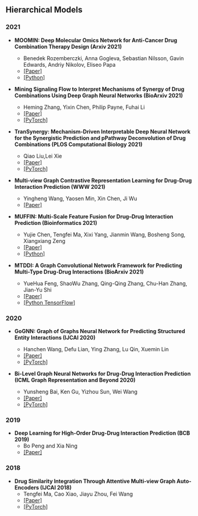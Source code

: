 ## Hierarchical Models
### 2021

- **MOOMIN: Deep Molecular Omics Network for Anti-Cancer Drug Combination Therapy Design (Arxiv 2021)**
  - Benedek Rozemberczki, Anna Gogleva, Sebastian Nilsson, Gavin Edwards, Andriy Nikolov, Eliseo Papa
  - [[Paper]](??)
  - [[Python]](??)

- **Mining Signaling Flow to Interpret Mechanisms of Synergy of Drug Combinations Using Deep Graph Neural Networks (BioArxiv 2021)**
  - Heming Zhang, Yixin Chen, Philip Payne, Fuhai Li
  - [[Paper]](https://www.biorxiv.org/content/10.1101/2021.03.25.437003v1.full.pdf)
  - [[PyTorch]](https://github.com/SynergisticDrugCombinationPrediction/DeepSignalingFlow)

- **TranSynergy: Mechanism-Driven Interpretable Deep Neural Network for the Synergistic Prediction and pPathway Deconvolution of Drug Combinations (PLOS Computational Biology 2021)**
  - Qiao Liu,Lei Xie
  - [[Paper]](https://journals.plos.org/ploscompbiol/article?id=10.1371/journal.pcbi.1008653)
  - [[PyTorch]](https://github.com/XieResearchGroup/drug_combine)

- **Multi-view Graph Contrastive Representation Learning for Drug-Drug Interaction Prediction (WWW 2021)**
  - Yingheng Wang, Yaosen Min, Xin Chen, Ji Wu
  - [[Paper]](https://arxiv.org/abs/2010.11711)

- **MUFFIN: Multi-Scale Feature Fusion for Drug–Drug Interaction Prediction (Bioinformatics 2021)**
  - Yujie Chen, Tengfei Ma, Xixi Yang, Jianmin Wang, Bosheng Song, Xiangxiang Zeng
  - [[Paper]](https://academic.oup.com/bioinformatics/advance-article-abstract/doi/10.1093/bioinformatics/btab169/6171181?redirectedFrom=fulltext)
  - [[Python]](https://github.com/xzenglab/MUFFIN)

- **MTDDI: A Graph Convolutional Network Framework for Predicting Multi-Type Drug-Drug Interactions (BioArxiv 2021)**
  - YueHua Feng, ShaoWu Zhang, Qing-Qing Zhang, Chu-Han Zhang, Jian-Yu Shi
  - [[Paper]](https://www.researchsquare.com/article/rs-397281/v1)
  - [[Python TensorFlow]](https://github.com/NWPU-903PR/MTDDI/)

### 2020

- **GoGNN: Graph of Graphs Neural Network for Predicting Structured Entity Interactions (IJCAI 2020)**
  - Hanchen Wang, Defu Lian, Ying Zhang, Lu Qin, Xuemin Lin
  - [[Paper]](https://arxiv.org/pdf/2005.05537.pdf)
  - [[PyTorch]](https://github.com/Hanchen-Wang/GoGNN)

- **Bi-Level Graph Neural Networks for Drug-Drug Interaction Prediction (ICML Graph Representation and Beyond 2020)**
  - Yunsheng Bai, Ken Gu, Yizhou Sun, Wei Wang
  - [[Paper]](https://arxiv.org/pdf/2006.14002.pdf)
  - [[PyTorch]](https://github.com/codeKgu/BiLevel-Graph-Neural-Network)

### 2019
- **Deep Learning for High-Order Drug-Drug Interaction Prediction (BCB 2019)**
  - Bo Peng and Xia Ning
  - [[Paper]](https://dl.acm.org/doi/10.1145/3307339.3342136)

### 2018
- **Drug Similarity Integration Through Attentive Multi-view Graph Auto-Encoders (IJCAI 2018)**
  - Tengfei Ma, Cao Xiao, Jiayu Zhou, Fei Wang
  - [[Paper]](https://arxiv.org/abs/1804.10850)
  - [[PyTorch]](https://github.com/matenure/mvGAE)
